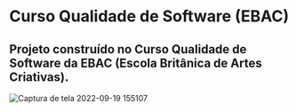 # Curso Qualidade de Software (EBAC)

## Projeto construído no Curso Qualidade de Software da EBAC (Escola Britânica de Artes Criativas).
![Captura de tela 2022-09-19 155107](https://user-images.githubusercontent.com/107550887/191093382-76c657f5-4087-4513-a2c6-417bc0ce6891.png)



